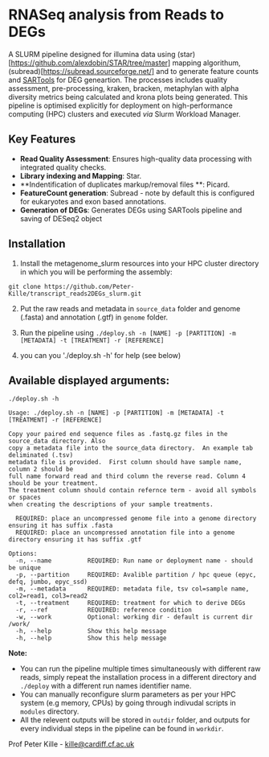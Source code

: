 # RNASeq analysis from Reads to DEGs
A SLURM pipeline designed for illumina data using (star)[https://github.com/alexdobin/STAR/tree/master] mapping algorithum, (subread)[https://subread.sourceforge.net/] and to generate feature counts and [SARTools](https://github.com/PF2-pasteur-fr/SARTools) for DEG geneartion. The processes includes quality assessment, pre-processing, kraken, bracken, metaphylan with alpha diversity metrics being calculated and krona plots being generated. This pipeline is optimised explicitly for deployment on high-performance computing (HPC) clusters and executed _via_ Slurm Workload Manager.

## Key Features

- **Read Quality Assessment**: Ensures high-quality data processing with integrated quality checks.
- **Library indexing and Mapping**: Star.
- **Indentification of duplicates markup/removal files **: Picard.
- **FeatureCount generation**: Subread - note by default this is configured for eukaryotes and exon based annotations.
- **Generation of DEGs**: Generates DEGs using SARTools pipeline and saving of DESeq2 object


## Installation

1. Install the metagenome_slurm resources into your HPC cluster directory in which you will be performing the assembly:  

```
git clone https://github.com/Peter-Kille/transcript_reads2DEGs_slurm.git
```

2. Put the raw reads and metadata in `source_data` folder and genome (.fasta) and annotation (.gtf) in `genome` folder.  

3. Run the pipeline using `./deploy.sh -n [NAME] -p [PARTITION] -m [METADATA] -t [TREATMENT] -r [REFERENCE]`  

4. you can you './deploy.sh -h' for help (see below)

## Available displayed arguments:
```
./deploy.sh -h

Usage: ./deploy.sh -n [NAME] -p [PARTITION] -m [METADATA] -t [TREATMENT] -r [REFERENCE]

Copy your paired end sequence files as .fastq.gz files in the source_data directory. Also
copy a metadata file into the source_data directory.  An example tab deliminated (.tsv)
metadata file is provided.  First column should have sample name, column 2 should be
full name forward read and third column the reverse read. Column 4 should be your treatment.
The treatment column should contain refernce term - avoid all symbols or spaces
when creating the descriptions of your sample treatments.

  REQUIRED: place an uncompressed genome file into a genome directory ensuring it has suffix .fasta
  REQUIRED: place an uncompressed annotation file into a genome directory ensuring it has suffix .gtf

Options:
  -n, --name          REQUIRED: Run name or deployment name - should be unique
  -p, --partition     REQUIRED: Avalible partition / hpc queue (epyc, defq, jumbo, epyc_ssd)
  -m, --metadata      REQUIRED: metadata file, tsv col=sample name, col2=read1, col3=read2
  -t, --treatment     REQUIRED: treatment for which to derive DEGs
  -r, --ref           REQUIRED: reference condition
  -w, --work          Optional: working dir - default is current dir /work/
  -h, --help          Show this help message
  -h, --help          Show this help message
```
 **Note:**
- You can run the pipeline multiple times simultaneously with different raw reads, simply repeat the installation process in a different directory and `./deploy` with a different run names identifier name.
- You can manually reconfigure slurm parameters as per your HPC system (e.g memory, CPUs) by going through indivudal scripts in `modules` directory.
- All the relevent outputs will be stored in `outdir` folder, and outputs for every individual steps in the pipeline can be found in `workdir`.

Prof Peter Kille - kille@cardiff.cf.ac.uk
